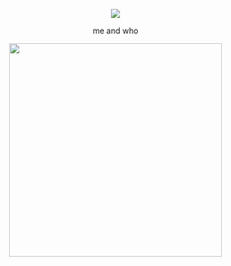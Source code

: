 <p align="center"> <img src=https://komarev.com/ghpvc/?username=wavetoivy&color=000000&style=flat-square&label=gooners>
<p align="center"> 
  me and who
 
 <p align="center"> 
<img src="https://i.pinimg.com/736x/4e/9e/00/4e9e0098a4605cfa09183e5256ce40ce.jpg" width="380">


 

